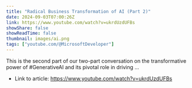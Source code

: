 ```yaml
---
title: "Radical Business Transformation of AI (Part 2)"
date: 2024-09-03T07:00:26Z
link: https://www.youtube.com/watch?v=ukrdUzdUFBs
showShare: false
showReadTime: false
thumbnail: images/ai.png
tags: ["youtube.com/@MicrosoftDeveloper"]
---
```

This is the second part of our two-part conversation on the transformative power of #GenerativeAI and its pivotal role in driving ...

- Link to article: https://www.youtube.com/watch?v=ukrdUzdUFBs